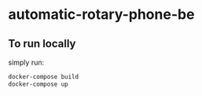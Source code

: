 # automatic-rotary-phone-be

## To run locally
simply run:

```bash
docker-compose build
docker-compose up
```
